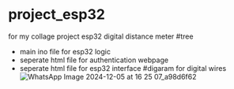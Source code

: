 # project_esp32
for my collage project esp32 digital distance meter
#tree
- main ino file for esp32 logic
- seperate html file for authentication webpage
- seperate html file for esp32 interface
#digaram for digital wires
![WhatsApp Image 2024-12-05 at 16 25 07_a98d6f62](https://github.com/user-attachments/assets/0d7ea644-982f-4bea-949d-144ffd7c9d3f)
